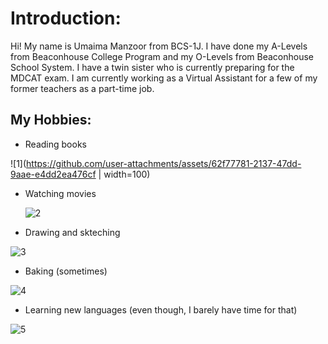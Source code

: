# Introduction:
Hi! My name is Umaima Manzoor from BCS-1J. I have done my A-Levels from Beaconhouse College Program and my O-Levels from Beaconhouse School System. I have a twin sister who is currently preparing for the MDCAT exam. I am currently working as a Virtual Assistant for a few of my former teachers as a part-time job.


## My Hobbies:
- Reading books
  
 ![1](https://github.com/user-attachments/assets/62f77781-2137-47dd-9aae-e4dd2ea476cf | width=100)

- Watching movies
  
  ![2](https://github.com/user-attachments/assets/52d76f90-3407-465f-83c8-b01abcbbeeb7)
  
- Drawing and skteching
  
 ![3](https://github.com/user-attachments/assets/731273c2-f5c2-41b2-b6fc-f25995e05530)

- Baking (sometimes)
  
 ![4](https://github.com/user-attachments/assets/7cdf39c7-2e5a-485f-b951-fa02e3d35dd2)

- Learning new languages (even though, I barely have time for that)
  
 ![5](https://github.com/user-attachments/assets/d65e676a-fdfc-4e01-90c7-caf5398ebec8)

